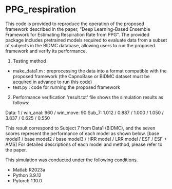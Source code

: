 # PPG_respiration
This code is provided to reproduce the operation of the proposed framework described in the paper, "Deep Learning-Based Ensemble Framework for Estimating Respiration Rate from PPG".
The provided package includes pretrained models required to evaluate data from a subset of subjects in the BIDMC database, allowing users to run the proposed framework and verify its performance.

1. Testing method
- make_data1.m : preprocessing the data into a format compatible with the proposed framework (the CapnoBase or BIDMC dataset must be acquired in advance to run this code)
- test.py : code for running the proposed framework

2. Performance verification
'result.txt' file shows the simulation results as follows:

Data: 1 / win_anal: 960 / win_move: 90
Sub_7: 1.012 / 0.887 / 1.000 / 1.050 / 3.837 / 0.625 / 0.550

This result correspond to Subject 7 from Data1 (BIDMC), and the seven scores represent the performance of each model as shown below.
[base model1 / base model2 / base model3 / HRR model / LRR model / ESF / ESF + AMS]
For detailed descriptions of each model and method, please refer to the paper.

This simulation was conducted under the following conditions.
- Matlab R2023a
- Python 3.9.12
- Pytorch 1.10.0


 

